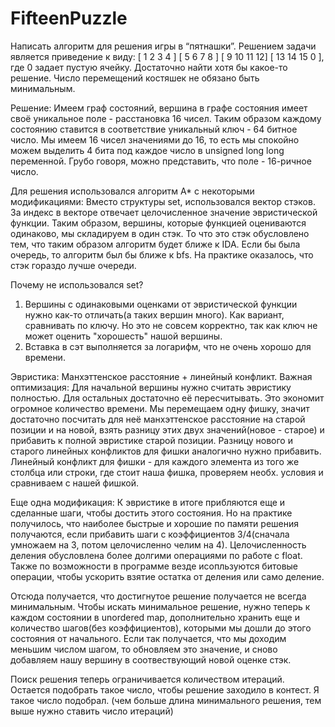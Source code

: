 # FifteenPuzzle
 Написать алгоритм для решения игры в “пятнашки”.
 Решением задачи является приведение к виду: [ 1 2 3 4 ] [ 5 6 7 8 ] [ 9 10 11 12] [ 13 14 15 0 ], где 0 задает пустую ячейку.
 Достаточно найти хотя бы какое-то решение. Число перемещений костяшек не обязано быть минимальным.

 Решение:
 Имеем граф состояний, вершина в графе состояния имеет своё уникальное поле - расстановка 16 чисел.
 Таким образом каждому состоянию ставится в соответствие уникальный ключ - 64 битное число.
 Мы имеем 16  чисел значениями до 16, то есть мы спокойно можем выделить 4 бита под каждое число в
 unsigned long long переменной. Грубо говоря, можно представить, что поле - 16-ричное число.

 Для решения использовался алгоритм А* c некоторыми модификациями:
 Вместо структуры set, использовался вектор стэков.
 За индекс в векторе отвечает целочисленное значение эвристической функции.
 Таким образом, вершины, которые функцией оцениваются одинаково, мы складируем в один стэк.
 То что это стэк обусловлено тем, что таким образом алгоритм будет ближе к IDA. Если бы была очередь,
 то алгоритм был бы ближе к bfs. На практике оказалось, что стэк гораздо лучше очереди.

 Почему не использовался set?
 1. Вершины с одинаковыми оценками от эвристической функции нужно как-то отличать(а таких вершин много).
    Как вариант, сравнивать по ключу. Но это не совсем корректно, так как ключ не может оценить "хорошесть" нашой вершины.
 2. Вставка в сэт выполняется за логарифм, что не очень хорошо для времени.

 Эвристика:
 Манхэттенское расстояние + линейный конфликт.
 Важная оптимизация:
 Для начальной вершины нужно считать эвристику полностью.
 Для остальных достаточно её пересчитывать. Это экономит огромное количество времени.
 Мы перемещаем одну фишку, значит достаточно посчитать для неё манхэттенское расстояние на старой позиции и на новой,
 взять разницу этих двух значений(новое - старое) и прибавить к полной эвристике старой позиции.
 Разницу нового и старого линейных конфликтов для фишки аналогично нужно прибавить.
 Линейный конфликт для фишки - для каждого элемента из того же столбца или строки, где стоит наша фишка, проверяем
 необх. условия и сравниваем с нашей фишкой.

 Еще одна модификация:
 К эвристике в итоге прибляются еще и сделанные шаги, чтобы достить этого состояния.
 Но на практике получилось, что наиболее быстрые и хорошие по памяти решения получаются, если
 прибавить шаги с коэффициентов 3/4(сначала умножаем на 3, потом целочисленно челим на 4). Целочисленность
 деления обусловлена более долгими операциями по работе с float. Также по возможности в программе везде исопльзуются
 битовые операции, чтобы ускорить взятие остатка от деления или само деление.

 Отсюда получается, что достигнутое решение получается не всегда минимальным.
 Чтобы искать минимальное решение, нужно теперь к каждом состоянии в unordered map, дополнительно хранить еще и
 количество шагов(без коэффициентов), которыми мы дошли до этого состояния от начального. Если так получается, что
 мы доходим меньшим числом шагом, то обновляем это значение, и сново добавляем нашу вершину в соотвествующий новой
 оценке стэк.

 Поиск решения теперь ограничивается количеством итераций. Остается подобрать такое число, чтобы решение заходило в
 контест. Я такое число подобрал.
 (чем больше длина минимального решения, тем выше нужно ставить число итераций)
